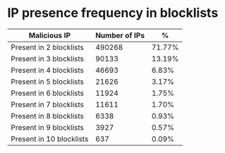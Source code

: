 # IP presence frequency in blocklists
| Malicious IP | Number of IPs | % |
|----|----|----|
| Present in 2 blocklists | 490268 | 71.77% |
| Present in 3 blocklists | 90133 | 13.19% |
| Present in 4 blocklists | 46693 | 6.83% |
| Present in 5 blocklists | 21626 | 3.17% |
| Present in 6 blocklists | 11924 | 1.75% |
| Present in 7 blocklists | 11611 | 1.70% |
| Present in 8 blocklists | 6338 | 0.93% |
| Present in 9 blocklists | 3927 | 0.57% |
| Present in 10 blocklists | 637 | 0.09% |
